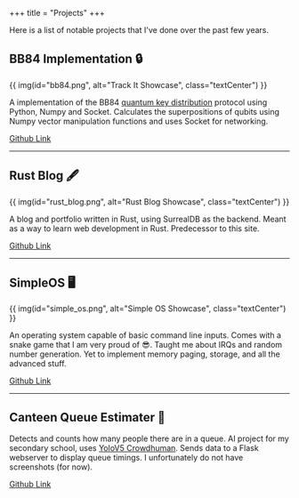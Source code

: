 +++
title = "Projects"
+++

Here is a list of notable projects that I've done over the past few years.

## BB84 Implementation 🔒

{{ img(id="bb84.png", alt="Track It Showcase", class="textCenter") }}

A implementation of the BB84 [quantum key distribution](https://en.wikipedia.org/wiki/Quantum_key_distribution)
protocol using Python, Numpy and Socket. Calculates the superpositions
of qubits using Numpy vector manipulation functions and uses Socket for networking.

[Github Link](https://github.com/notbowen/bb84-numpy)

---

## Rust Blog 🖋️

{{ img(id="rust_blog.png", alt="Rust Blog Showcase", class="textCenter") }}

A blog and portfolio written in Rust, using SurrealDB as the backend.
Meant as a way to learn web development in Rust.
Predecessor to this site.

[Github Link](https://github.com/notbowen/RustBlog)

---

## SimpleOS 🖥️

{{ img(id="simple_os.png", alt="Simple OS Showcase", class="textCenter") }}

An operating system capable of basic command line inputs.
Comes with a snake game that I am very proud of 😎.
Taught me about IRQs and random number generation.
Yet to implement memory paging, storage, and all the advanced stuff.

[Github Link](https://github.com/notbowen/SimpleOS)

---

## Canteen Queue Estimater 📸

Detects and counts how many people there are in a queue.
AI project for my secondary school, uses [YoloV5 Crowdhuman](https://github.com/deepakcrk/yolov5-crowdhuman).
Sends data to a Flask webserver to display queue timings.
I unfortunately do not have screenshots (for now).

[Github Link](https://github.com/notbowen/CanteenQueueEstimater)
